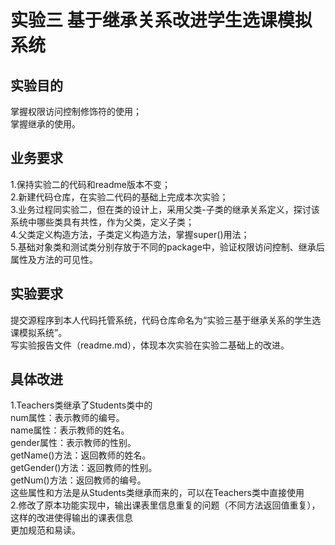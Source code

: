 # 实验三    基于继承关系改进学生选课模拟系统
## 实验目的
掌握权限访问控制修饰符的使用；
<br>掌握继承的使用。
## 业务要求
1.保持实验二的代码和readme版本不变；
<br>2.新建代码仓库，在实验二代码的基础上完成本次实验；
<br>3.业务过程同实验二，但在类的设计上，采用父类-子类的继承关系定义，探讨该系统中哪些类具有共性，作为父类，定义子类；
<br>4.父类定义构造方法，子类定义构造方法，掌握super()用法；
<br>5.基础对象类和测试类分别存放于不同的package中，验证权限访问控制、继承后属性及方法的可见性。
## 实验要求
提交源程序到本人代码托管系统，代码仓库命名为“实验三基于继承关系的学生选课模拟系统”。
<br>写实验报告文件（readme.md），体现本次实验在实验二基础上的改进。
## 具体改进
1.Teachers类继承了Students类中的
<br>num属性：表示教师的编号。
<br>name属性：表示教师的姓名。
<br>gender属性：表示教师的性别。
<br>getName()方法：返回教师的姓名。
<br>getGender()方法：返回教师的性别。
<br>getNum()方法：返回教师的编号。
<br>这些属性和方法是从Students类继承而来的，可以在Teachers类中直接使用
<br>2.修改了原本功能实现中，输出课表里信息重复的问题（不同方法返回值重复），这样的改进使得输出的课表信息
<br>更加规范和易读。

